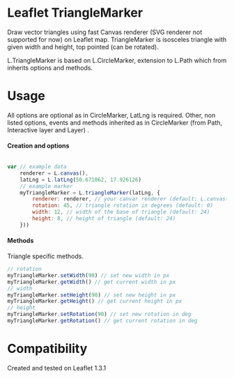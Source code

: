 Leaflet TriangleMarker
================

Draw vector triangles using fast Canvas renderer (SVG renderer not supported for now) on Leaflet map. TriangleMarker is isosceles triangle with given width and height, top pointed (can be rotated).

L.TriangleMarker is based on L.CircleMarker, extension to L.Path which from inherits options and methods.

Usage
================

All options are optional as in CircleMarker, LatLng is required. Other, non listed options, events and methods inherited as in CircleMarker (from Path, Interactive layer and Layer) .

#### Creation and options

```js

var // example data
    renderer = L.canvas(),
    latLng = L.latLng(50.671062, 17.926126)
    // example marker
    myTriangleMarker = L.triangleMarker(latLng, {
        renderer: renderer, // your canvar renderer (default: L.canvas())
        rotation: 45, // triangle rotation in degrees (default: 0)
        width: 12, // width of the base of triangle (default: 24)
        height: 8, // height of triangle (default: 24)
    }))
```

#### Methods

Triangle specific methods.

```js
// rotation
myTriangleMarker.setWidth(90) // set new width in px
myTriangleMarker.getWidth() // get current width in px
// width
myTriangleMarker.setHeight(90) // set new height in px
myTriangleMarker.getHeight() // get current height in px
// height
myTriangleMarker.setRotation(90) // set new rotation in deg
myTriangleMarker.getRotation() // get current rotation in deg
```

Compatibility
================

Created and tested on Leaflet 1.3.1
